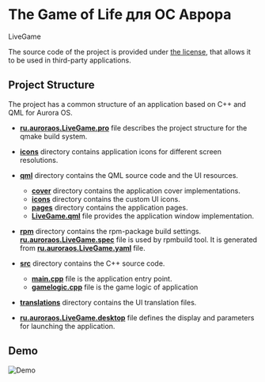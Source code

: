 # The Game of Life для ОС Аврора

LiveGame

The source code of the project is provided under
[the license](LICENSE.BSD-3-CLAUSE.md),
that allows it to be used in third-party applications.

## Project Structure

The project has a common structure
of an application based on C++ and QML for Aurora OS.

* **[ru.auroraos.LiveGame.pro](ru.auroraos.LiveGame.pro)** file
  describes the project structure for the qmake build system.
* **[icons](icons)** directory contains application icons for different screen resolutions.
* **[qml](qml)** directory contains the QML source code and the UI resources.
  * **[cover](qml/cover)** directory contains the application cover implementations.
  * **[icons](qml/icons)** directory contains the custom UI icons.
  * **[pages](qml/pages)** directory contains the application pages.
  * **[LiveGame.qml](qml/LiveGame.qml)** file
    provides the application window implementation.

* **[rpm](rpm)** directory contains the rpm-package build settings.
  **[ru.auroraos.LiveGame.spec](rpm/ru.auroraos.LiveGame.spec)** file is used by rpmbuild tool.
  It is generated from **[ru.auroraos.LiveGame.yaml](rpm/ru.auroraos.LiveGame.yaml)** file.


* **[src](src)** directory contains the C++ source code.
  * **[main.cpp](src/main.cpp)** file is the application entry point.
  *  **[gamelogic.cpp](src/gamelogic.cpp)** file is the game logic of application
* **[translations](translations)** directory contains the UI translation files.
* **[ru.auroraos.LiveGame.desktop](ru.auroraos.LiveGame.desktop)** file
  defines the display and parameters for launching the application.

## Demo
![Demo](https://github.com/alexmihalyk23/aurora-The-Game-Of-Life/assets/35634279/aba18399-d363-4184-8881-c0afe7ae1343)
